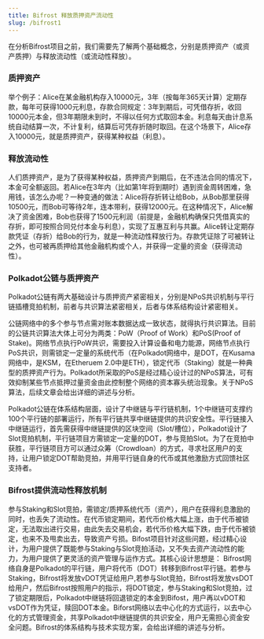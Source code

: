 ```yaml
---
title: Bifrost 释放质押资产流动性
slug: /bifrost1
---
```


在分析Bifrost项目之前，我们需要先了解两个基础概念，分别是质押资产（或资产质押）与释放流动性（或流动性释放）。

### 质押资产
举个例子：Alice在某金融机构存入10000元，3年（按每年365天计算）定期存款，每年可获得1000元利息，存款合同规定：3年到期后，可凭借存折，收回10000元本金，但3年期限未到时，不得以任何方式取回本金。利息每天由计息系统自动结算一次，不计复利，结算后可凭存折随时取回。在这个场景下，Alice存入10000元，就是质押资产，获得某种权益（利息）。

### 释放流动性
人们质押资产，是为了获得某种权益，质押资产到期后，在不违法合同的情况下，本金可全额返回。若Alice在3年内（比如第1年将到期时）遇到资金周转困难，急用钱，该怎么办呢？一种变通的做法：Alice将存折转让给Bob，从Bob那里获得10500元，而Bob可等待2年，连本带利，获得12000元。在这种情况下，Alice解决了资金困难，Bob也获得了1500元利润（前提是，金融机构确保只凭借真实的存折，即可按照合同兑付本金与利息），实现了互惠互利与共赢。Alice转让定期存款凭证（存折）给Bob的行为，就是一种流动性释放行为。存款凭证除了可被转让之外，也可被再质押给其他金融机构或个人，并获得一定量的资金（获得流动性）。

### Polkadot公链与质押资产
Polkadot公链有两大基础设计与质押资产紧密相关，分别是NPoS共识机制与平行链插槽竞拍机制，前者与共识算法紧密相关，后者与体系结构设计紧密相关。

公链网络中的多个参与节点需对账本数据达成一致状态，就得执行共识算法。目前的公链共识算法大体上可分为两类：PoW（Proof of Work）和PoS(Proof of Stake)。网络节点执行PoW共识，需要投入计算设备和电力能源，网络节点执行PoS共识，则需锁定一定量的系统代币（在Polkadot网络中，是DOT，在Kusama网络中，是KSM，在Etheruem 2.0中是ETH），锁定代币（Staking）就是一种典型的质押资产行为。Polkadot所采取的PoS是经过精心设计过的NPoS算法，可有效抑制某些节点抵押过量资金由此控制整个网络的资本寡头统治现象。关于NPoS算法，后续文章会给出详细的讲述与分析。

Polkadot公链在体系结构层面，设计了中继链与平行链机制，1个中继链可支撑约100个平行链的部署运行，所有平行链共享中继链提供的共识安全性。平行链接入中继链运行，首先需获得中继链提供的区块空间（Slot/槽位），Polkadot设计了Slot竞拍机制，平行链项目方需锁定一定量的DOT，参与竞拍Slot。为了在竞拍中获胜，平行链项目方可以通过众筹（Crowdloan）的方式，寻求社区用户的支持，让用户锁定DOT帮助竞拍，并用平行链自身的代币或其他激励方式回馈社区支持者。

### Bifrost提供流动性释放机制
参与Staking和Slot竞拍，需锁定/质押系统代币（资产），用户在获得利息激励的同时，也丢失了流动性。在代币锁定期间，若代币价格大幅上涨，由于代币被锁定，无法取出进行交易，由此失去交易机会，若代币价格大幅下跌，由于代币被锁定，也来不及甩卖出去，导致资产亏损。Bifost项目针对这些问题，经过精心设计，为用户提供了既能参与Staking与Slot竞拍活动，又不失去资产流动性的能力，为用户提供了更灵活的资产管理与运作方式。其核心设计思想是：
Bifrost网络自身是Polkadot的平行链，用户将代币（DOT）转移到Bifrost平行链。若参与Staking，Bifrost将发放vDOT凭证给用户,若参与Slot竞拍，Bifrost将发放vsDOT给用户，然后Bifrost按照用户的指示，将DOT锁定，参与Staking和Slot竞拍，过了锁定期限后，Polkadot中继链将回退锁定的本金到Bifost，用户再以vDOT和vsDOT作为凭证，赎回DOT本金。Biforst网络以去中心化的方式运行，以去中心化的方式管理资金，共享Polkadot中继链提供的共识安全，用户无需担心资金安全问题。Bifrost的体系结构与技术实现方案，会给出详细的讲述与分析。

